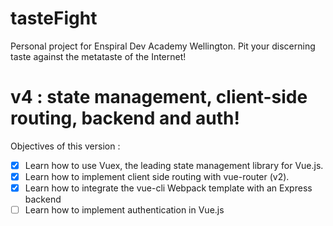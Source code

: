 # tasteFight
Personal project for Enspiral Dev Academy Wellington. Pit your discerning taste against the metataste of the Internet!  

# v4 : state management, client-side routing, backend and auth!
Objectives of this version :
- [x] Learn how to use Vuex, the leading state management library for Vue.js.
- [x] Learn how to implement client side routing with vue-router (v2).
- [x] Learn how to integrate the vue-cli Webpack template with an Express backend
- [ ] Learn how to implement authentication in Vue.js
